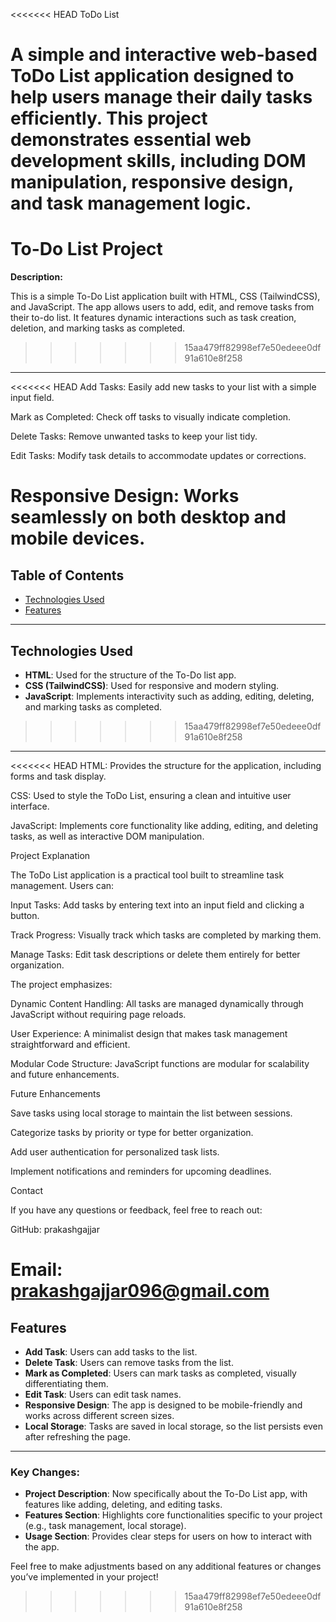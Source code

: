 <<<<<<< HEAD
ToDo List

A simple and interactive web-based ToDo List application designed to help users manage their daily tasks efficiently. This project demonstrates essential web development skills, including DOM manipulation, responsive design, and task management logic.
=======
# To-Do List Project

**Description:**

This is a simple To-Do List application built with HTML, CSS (TailwindCSS), and JavaScript. The app allows users to add, edit, and remove tasks from their to-do list. It features dynamic interactions such as task creation, deletion, and marking tasks as completed.
>>>>>>> 15aa479ff82998ef7e50edeee0df91a610e8f258

---

<<<<<<< HEAD
Add Tasks: Easily add new tasks to your list with a simple input field.

Mark as Completed: Check off tasks to visually indicate completion.

Delete Tasks: Remove unwanted tasks to keep your list tidy.

Edit Tasks: Modify task details to accommodate updates or corrections.

Responsive Design: Works seamlessly on both desktop and mobile devices.
=======
## Table of Contents

- [Technologies Used](#technologies-used)
- [Features](#features)

---

## Technologies Used

- **HTML**: Used for the structure of the To-Do list app.
- **CSS (TailwindCSS)**: Used for responsive and modern styling.
- **JavaScript**: Implements interactivity such as adding, editing, deleting, and marking tasks as completed.
>>>>>>> 15aa479ff82998ef7e50edeee0df91a610e8f258

---

<<<<<<< HEAD
HTML: Provides the structure for the application, including forms and task display.

CSS: Used to style the ToDo List, ensuring a clean and intuitive user interface.

JavaScript: Implements core functionality like adding, editing, and deleting tasks, as well as interactive DOM manipulation.


Project Explanation

The ToDo List application is a practical tool built to streamline task management. Users can:

Input Tasks: Add tasks by entering text into an input field and clicking a button.

Track Progress: Visually track which tasks are completed by marking them.

Manage Tasks: Edit task descriptions or delete them entirely for better organization.

The project emphasizes:

Dynamic Content Handling: All tasks are managed dynamically through JavaScript without requiring page reloads.

User Experience: A minimalist design that makes task management straightforward and efficient.

Modular Code Structure: JavaScript functions are modular for scalability and future enhancements.

Future Enhancements

Save tasks using local storage to maintain the list between sessions.

Categorize tasks by priority or type for better organization.

Add user authentication for personalized task lists.

Implement notifications and reminders for upcoming deadlines.

Contact

If you have any questions or feedback, feel free to reach out:

GitHub: prakashgajjar

Email: prakashgajjar096@gmail.com
=======
## Features

- **Add Task**: Users can add tasks to the list.
- **Delete Task**: Users can remove tasks from the list.
- **Mark as Completed**: Users can mark tasks as completed, visually differentiating them.
- **Edit Task**: Users can edit task names.
- **Responsive Design**: The app is designed to be mobile-friendly and works across different screen sizes.
- **Local Storage**: Tasks are saved in local storage, so the list persists even after refreshing the page.

---


### Key Changes:
- **Project Description**: Now specifically about the To-Do List app, with features like adding, deleting, and editing tasks.
- **Features Section**: Highlights core functionalities specific to your project (e.g., task management, local storage).
- **Usage Section**: Provides clear steps for users on how to interact with the app.

Feel free to make adjustments based on any additional features or changes you’ve implemented in your project!


>>>>>>> 15aa479ff82998ef7e50edeee0df91a610e8f258
